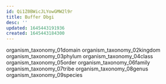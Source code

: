 ```yaml
---
id: Qi1Z0BWicJLYowGMW2l9r
title: Buffer Dbgi
desc: ''
updated: 1645443191936
created: 1645443184300
---
```



organism_taxonomy_01domain	organism_taxonomy_02kingdom	organism_taxonomy_03phylum	organism_taxonomy_04class	organism_taxonomy_05order	organism_taxonomy_06family	organism_taxonomy_07tribe	organism_taxonomy_08genus	organism_taxonomy_09species

